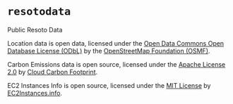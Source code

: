 # `resotodata`
Public Resoto Data

Location data is open data, licensed under the [Open Data Commons Open Database License (ODbL)](https://opendatacommons.org/licenses/odbl/) by the [OpenStreetMap Foundation (OSMF)](https://wiki.osmfoundation.org/wiki/Main_Page).

Carbon Emissions data is open source, licensed under the [Apache License 2.0](https://www.apache.org/licenses/LICENSE-2.0) by [Cloud Carbon Footprint](https://www.cloudcarbonfootprint.org/).

EC2 Instances Info is open source, licensed under the [MIT License](https://opensource.org/licenses/MIT) by [EC2Instances.info](https://ec2instances.info/).
